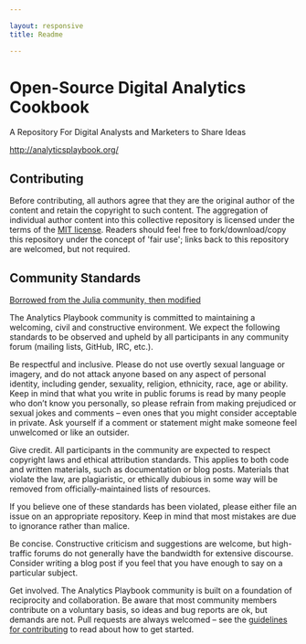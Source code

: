```yaml
---

layout: responsive
title: Readme

---
```

# Open-Source Digital Analytics Cookbook
A Repository For Digital Analysts and Marketers to Share Ideas

http://analyticsplaybook.org/

## Contributing

Before contributing, all authors agree that they are the original author of the content and retain the copyright to such content. The aggregation of individual author content into this collective repository is licensed under the terms of the [MIT license](https://github.com/digitalanalyticscookbook/digitalanalyticscookbook.github.io/blob/master/LICENSE). Readers should feel free to fork/download/copy this repository under the concept of 'fair use'; links back to this repository are welcomed, but not required.

## Community Standards

[Borrowed from the Julia community, then modified](http://julialang.org/community/standards/)

The Analytics Playbook community is committed to maintaining a welcoming, civil and constructive environment. We expect the following standards to be observed and upheld by all participants in any community forum (mailing lists, GitHub, IRC, etc.).

Be respectful and inclusive. Please do not use overtly sexual language or imagery, and do not attack anyone based on any aspect of personal identity, including gender, sexuality, religion, ethnicity, race, age or ability. Keep in mind that what you write in public forums is read by many people who don’t know you personally, so please refrain from making prejudiced or sexual jokes and comments – even ones that you might consider acceptable in private. Ask yourself if a comment or statement might make someone feel unwelcomed or like an outsider.

Give credit. All participants in the community are expected to respect copyright laws and ethical attribution standards. This applies to both code and written materials, such as documentation or blog posts. Materials that violate the law, are plagiaristic, or ethically dubious in some way will be removed from officially-maintained lists of resources.

If you believe one of these standards has been violated, please either file an issue on an appropriate repository. Keep in mind that most mistakes are due to ignorance rather than malice.

Be concise. Constructive criticism and suggestions are welcome, but high-traffic forums do not generally have the bandwidth for extensive discourse. Consider writing a blog post if you feel that you have enough to say on a particular subject.

Get involved. The Analytics Playbook community is built on a foundation of reciprocity and collaboration. Be aware that most community members contribute on a voluntary basis, so ideas and bug reports are ok, but demands are not. Pull requests are always welcomed – see the [guidelines for contributing](http://analyticsplaybook.org/how_to_submit.html) to read about how to get started.
